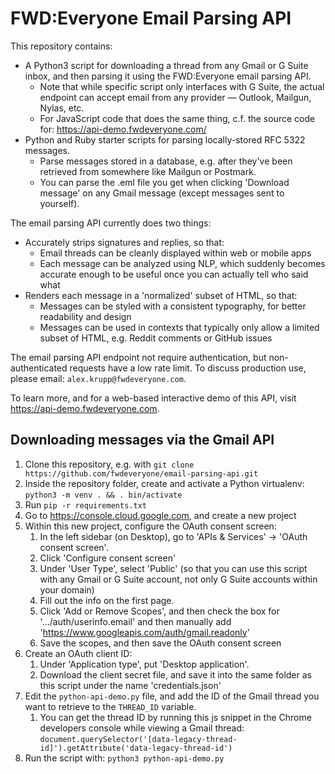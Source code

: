 # FWD:Everyone Email Parsing API

This repository contains:
 - A Python3 script for downloading a thread from any Gmail or G Suite inbox, and then parsing it using the FWD:Everyone email parsing API.
    - Note that while specific script only interfaces with G Suite, the actual endpoint can accept email from any provider &mdash; Outlook, Mailgun, Nylas, etc.
    - For JavaScript code that does the same thing, c.f. the source code for: https://api-demo.fwdeveryone.com/
 - Python and Ruby starter scripts for parsing locally-stored RFC 5322 messages.
    - Parse messages stored in a database, e.g. after they've been retrieved from somewhere like Mailgun or Postmark.
    - You can parse the .eml file you get when clicking 'Download message' on any Gmail message (except messages sent to yourself).

The email parsing API currently does two things:

- Accurately strips signatures and replies, so that:
    - Email threads can be cleanly displayed within web or mobile apps
    - Each message can be analyzed using NLP, which suddenly becomes accurate enough to be useful once you can actually tell who said what
- Renders each message in a 'normalized' subset of HTML, so that:
    - Messages can be styled with a consistent typography, for better readability and design
    - Messages can be used in contexts that typically only allow a limited subset of HTML, e.g. Reddit comments or GitHub issues

The email parsing API endpoint not require authentication, but non-authenticated requests have a low rate limit. To discuss production use, please email: `alex.krupp@fwdeveryone.com`.

To learn more, and for a web-based interactive demo of this API, visit https://api-demo.fwdeveryone.com.

## Downloading messages via the Gmail API

1. Clone this repository, e.g. with `git clone https://github.com/fwdeveryone/email-parsing-api.git`
2. Inside the repository folder, create and activate a Python virtualenv: `python3 -m venv . && . bin/activate`
3. Run `pip -r requirements.txt`
4. Go to https://console.cloud.google.com, and create a new project
5. Within this new project, configure the OAuth consent screen:
    1. In the left sidebar (on Desktop), go to 'APIs & Services' -> 'OAuth consent screen'.
    2. Click 'Configure consent screen'
    3. Under 'User Type', select 'Public' (so that you can use this script with any Gmail or G Suite account, not only G Suite accounts within your domain)
    4. Fill out the info on the first page.
    5. Click 'Add or Remove Scopes', and then check the box for '.../auth/userinfo.email' and then manually add 'https://www.googleapis.com/auth/gmail.readonly'
    6. Save the scopes, and then save the OAuth consent screen
6. Create an OAuth client ID:
    1. Under 'Application type', put 'Desktop application'.
    2. Download the client secret file, and save it into the same folder as this script under the name 'credentials.json'
7. Edit the `python-api-demo.py` file, and add the ID of the Gmail thread you want to retrieve to the `THREAD_ID` variable. 
    1. You can get the thread ID by running this js snippet in the Chrome developers console while viewing a Gmail thread: 
          `document.querySelector('[data-legacy-thread-id]').getAttribute('data-legacy-thread-id')`
8. Run the script with: `python3 python-api-demo.py`
